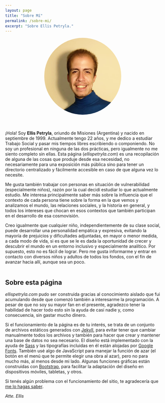 ```yaml
---
layout: page
title: "Sobre Mí"
permalink: /sobre-mi/
excerpt: "Sobre Ellis Petryla."
---
```

<img src="/assets/img/ep.png" style="width:250px;border-radius:50%;margin-left:20px;margin-bottom:20px;display:block;margin-left:auto;margin-right:auto;"><br>

¡Hola! Soy __Ellis Petryla__, oriundo de Misiones (Argentina) y nacido en septiembre de 1999. Actualmente tengo 22 años, y me dedico a estudiar Trabajo Social y pasar mis tiempos libres escribiendo o componiendo. No soy un profesional en ninguna de las dos prácticas, pero igualmente no me siento completo sin ellas. Esta página (*ellispetryla.com*) es una recopilación de alguna de las cosas que produje desde esa necesidad, no necesariamente para una exposición más pública sino para tener un directorio centralizado y fácilmente accesible en caso de que alguna vez lo necesite.

Me gusta también trabajar con personas en situación de vulnerabilidad (especialmente niños), razón por la cual decidí estudiar lo que actualmente estudio. Me interesa principalmente saber más sobre la influencia que el contexto de cada persona tiene sobre la forma en la que vemos y analizamos el mundo, las relaciones sociales, y la historia en general, y todos los intereses que chocan en esos contextos que también participan en el desarrollo de esa cosmovisión.

Creo igualmente que cualquier niño, independientemente de su clase social, puede desarrollar una personalidad empática y expresiva, evitando la mayoría de prejuicios y dificultades adjuntadas, en mayor o menor medida, a cada modo de vida, si es que se le es dada la oportunidad de crecer y descubrir el mundo en un entorno inclusivo y especialmente analítico. Por supuesto, esto no es fácil de lograr. Pero me gusta informarme y entrar en contacto con diversos niños y adultos de todos los fondos, con el fin de avanzar hacia allí, aunque sea un poco.<br><br>

## Sobre esta página
*ellispetryla.com* pudo ser construida gracias al conocimiento aislado que fui acumulando desde que comenzó también a interesarme la programación. A pesar de que no soy su mayor fan en el presente, agradezco tener la habilidad de hacer todo esto sin la ayuda de casi nadie y, como consecuencia, sin gastar mucho dinero. 

Si el funcionamiento de la página es de tu interés, se trata de un conjunto de archivos estáticos generados con [Jekyll](https://jekyllrb.com/ "Jekyll"), para evitar tener que cambiar manualmente todos los archivos y también para hacer que crear y mantener una base de datos no sea necesario. El diseño está implementado con la ayuda de [Sass](https://sass-lang.com/ "Sass") y las tipografías incluidas en él están alojadas por [Google Fonts](https://fonts.google.com/ "Google Fonts"). También usé algo de JavaScript para manejar la función de azar (el botón en el menú que te permite elegir una obra al azar), pero no para mucho más, al menos desde mi lado. Algunas funciones gráficas están construidas con [Bootstrap](https://getbootstrap.com/ "Boostrap"), para facilitar la adaptación del diseño en dispositivos móviles, tabletas, y otros.

Si tenés algún problema con el funcionamiento del sitio, te agradecería que [me lo hagas saber](/contacto "Contacto").

*Atte. Ellis*
